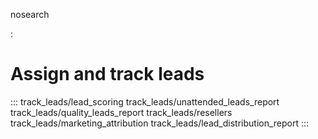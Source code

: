 nosearch

:   

# Assign and track leads

::: 
track_leads/lead_scoring track_leads/unattended_leads_report
track_leads/quality_leads_report track_leads/resellers
track_leads/marketing_attribution track_leads/lead_distribution_report
:::
